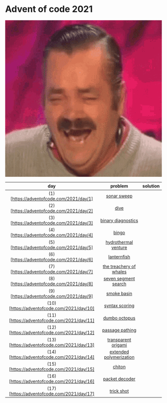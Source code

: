 # Advent of code 2021

![kekw](./kekw.gif)

| day | problem | solution |
|:---:|:-------:|:--------:|
| (1)[https://adventofcode.com/2021/day/1] | [sonar sweep](./01-sonar-sweep) |
| (2)[https://adventofcode.com/2021/day/2] | [dive](./02-dive) |
| (3)[https://adventofcode.com/2021/day/3] | [binary diagnostics](./03-binary-diagnostics) |
| (4)[https://adventofcode.com/2021/day/4] | [bingo](./04-bingo) |
| (5)[https://adventofcode.com/2021/day/5] | [hydrothermal venture](./05-hydrothermal-venture) |
| (6)[https://adventofcode.com/2021/day/6] | [lanternfish](./06-lanternfish) |
| (7)[https://adventofcode.com/2021/day/7] | [the treachery of whales](./07-the-treachery-of-whales) |
| (8)[https://adventofcode.com/2021/day/8] | [seven segment search](./08-seven-segment-search) |
| (9)[https://adventofcode.com/2021/day/9] | [smoke basin](./09-smoke-basin) |
| (10)[https://adventofcode.com/2021/day/10] | [syntax scoring](./10-syntax-scoring) |
| (11)[https://adventofcode.com/2021/day/11] | [dumbo octopus](./11-obligatory-game-of-life-spinoff) |
| (12)[https://adventofcode.com/2021/day/12] | [passage pathing](./12-passage-pathing) |
| (13)[https://adventofcode.com/2021/day/13] | [transparent origami](./13-transparent-origami) |
| (14)[https://adventofcode.com/2021/day/14] | [extended polymerization](./14-extended-polymerization) |
| (15)[https://adventofcode.com/2021/day/15] | [chiton](./15-chiton) |
| (16)[https://adventofcode.com/2021/day/16] | [packet decoder](./16-packet-decoder) |
| (17)[https://adventofcode.com/2021/day/17] | [trick shot](./17-trick-shot) |

